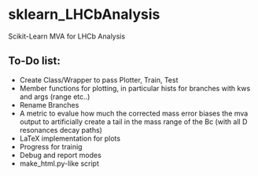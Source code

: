 # sklearn_LHCbAnalysis
Scikit-Learn MVA for LHCb Analysis


## To-Do list:

- Create Class/Wrapper to pass Plotter, Train, Test
- Member functions for plotting, in particular hists for branches with kws and args (range etc..)
- Rename Branches
- A metric to evalue how much the corrected mass error biases the mva output to artificially create
  a tail in the mass range of the Bc (with all D resonances decay paths)
- LaTeX implementation for plots
- Progress for trainig
- Debug and report modes
- make_html.py-like script
